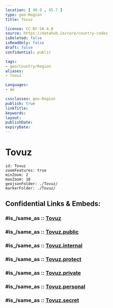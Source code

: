 ```yaml
---
location: [ 40.9 , 45.7 ] 
type: geo-Region
title: Tovuz

license: CC BY-SA 4.0
source: https://datahub.io/core/country-codes
isDeleted: false
isReadOnly: false
draft: false
confidential: public

tags:
- geo/Country/Region
aliases:
- Tovuz

Languages:
- de

cssclasses: geo-Region
publish: true
linkTitle: 
keywords: 
layout: 
publishDate: 
expiryDate: 
---
```


# Tovuz

```leaflet
id: Tovuz
zoomFeatures: true 
minZoom: 2 
maxZoom: 18
geojsonFolder: ./Tovuz/
markerFolder: ./Tovuz/
```


## Confidential Links & Embeds: 

### #is_/same_as :: [Tovuz](/_Standards/Earth/Continent/Asia/Asia~North~West/Azerbaijan/Regions~Azerbaijan/Ganja-Qazakh/counties~Ganja-Qazakh/Tovuz.md) 

### #is_/same_as :: [Tovuz.public](/_public/Earth/Continent/Asia/Asia~North~West/Azerbaijan/Regions~Azerbaijan/Ganja-Qazakh/counties~Ganja-Qazakh/Tovuz.public.md) 

### #is_/same_as :: [Tovuz.internal](/_internal/Earth/Continent/Asia/Asia~North~West/Azerbaijan/Regions~Azerbaijan/Ganja-Qazakh/counties~Ganja-Qazakh/Tovuz.internal.md) 

### #is_/same_as :: [Tovuz.protect](/_protect/Earth/Continent/Asia/Asia~North~West/Azerbaijan/Regions~Azerbaijan/Ganja-Qazakh/counties~Ganja-Qazakh/Tovuz.protect.md) 

### #is_/same_as :: [Tovuz.private](/_private/Earth/Continent/Asia/Asia~North~West/Azerbaijan/Regions~Azerbaijan/Ganja-Qazakh/counties~Ganja-Qazakh/Tovuz.private.md) 

### #is_/same_as :: [Tovuz.personal](/_personal/Earth/Continent/Asia/Asia~North~West/Azerbaijan/Regions~Azerbaijan/Ganja-Qazakh/counties~Ganja-Qazakh/Tovuz.personal.md) 

### #is_/same_as :: [Tovuz.secret](/_secret/Earth/Continent/Asia/Asia~North~West/Azerbaijan/Regions~Azerbaijan/Ganja-Qazakh/counties~Ganja-Qazakh/Tovuz.secret.md)

